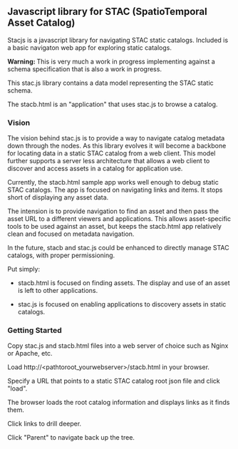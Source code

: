 <h2>Javascript library for STAC (SpatioTemporal Asset Catalog)</h2>

Stacjs is a javascript library for navigating STAC static catalogs. Included is a basic navigaton web app for exploring static catalogs.

<strong>Warning: </strong>This is very much a work in progress implementing against a schema specification that is also a work in progress. 

This stac.js library contains a data model representing the STAC static schema.

The stacb.html is an "application" that uses stac.js to browse a catalog.

<h3>Vision</h3>

The vision behind stac.js is to provide a way to navigate catalog metadata down through the nodes.
As this library evolves it will become a backbone for locating data in a static STAC catalog from a web client.
This model further supports a server less architecture that allows a web client to discover and access assets in a catalog for application use.

Currently, the stacb.html sample app works well enough to debug static STAC catalogs. The app is focused on navigating links and items.
It stops short of displaying any asset data.

The intension is to provide navigation to find an asset and then pass the asset URL to a different viewers and applications. This allows asset-specific tools
to be used against an asset, but keeps the stacb.html app relatively clean and focused on metadata navigation.

In the future, stacb and stac.js could be enhanced to directly manage STAC catalogs, with proper permissioning.

Put simply: 

 - stacb.html is focused on finding assets. The display and use of an asset is left to other applications. 

 - stac.js is focused on enabling applications to discovery assets in static catalogs.


<h3>Getting Started</h3>
Copy stac.js and stacb.html files into a web server of choice such as Nginx or Apache, etc.

Load http://<pathtoroot_yourwebserver>/stacb.html in your browser.

Specify a URL that points to a static STAC catalog root json file and click "load".

The browser loads the root catalog information and displays links as it finds them.

Click links to drill deeper.

Click "Parent" to navigate back up the tree.



